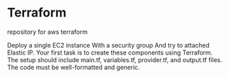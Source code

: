 # Terraform
repository for aws terraform 


Deploy a single EC2 instance
With a security group
And try to attached Elastic IP.
Your first task is to create these components using Terraform. The setup should include main.tf, variables.tf, provider.tf, and output.tf files. The code must be well-formatted and generic.
